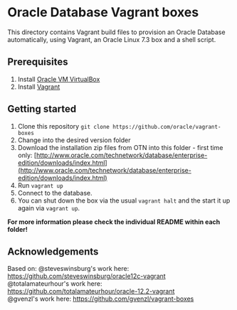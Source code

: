 # Oracle Database Vagrant boxes
This directory contains Vagrant build files to provision an Oracle Database automatically, using Vagrant, an Oracle Linux 7.3 box and a shell script.

## Prerequisites
1. Install [Oracle VM VirtualBox](https://www.virtualbox.org/wiki/Downloads)
2. Install [Vagrant](https://vagrantup.com/)

## Getting started
1. Clone this repository `git clone https://github.com/oracle/vagrant-boxes`
2. Change into the desired version folder
3. Download the installation zip files from OTN into this folder - first time only:
[http://www.oracle.com/technetwork/database/enterprise-edition/downloads/index.html](http://www.oracle.com/technetwork/database/enterprise-edition/downloads/index.html)
4. Run `vagrant up`
5. Connect to the database.
6. You can shut down the box via the usual `vagrant halt` and the start it up again via `vagrant up`.

**For more information please check the individual README within each folder!**

## Acknowledgements
Based on:
@steveswinsburg's work here: https://github.com/steveswinsburg/oracle12c-vagrant  
@totalamateurhour's work here: https://github.com/totalamateurhour/oracle-12.2-vagrant  
@gvenzl's work here: https://github.com/gvenzl/vagrant-boxes

